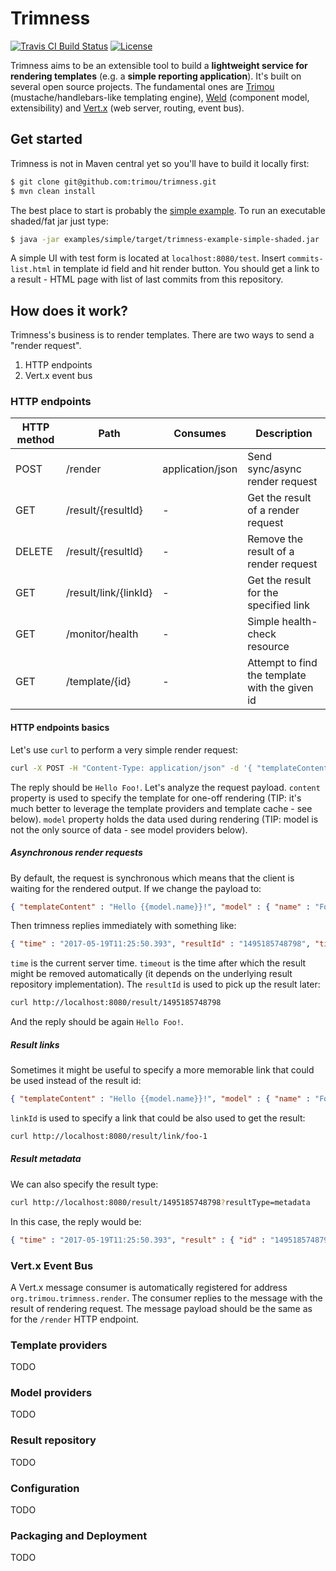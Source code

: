 # Trimness

[![Travis CI Build Status](https://img.shields.io/travis/trimou/trimness/master.svg)](https://travis-ci.org/trimou/trimness)
[![License](https://img.shields.io/badge/license-Apache%20License%202.0-yellow.svg)](http://www.apache.org/licenses/LICENSE-2.0.html)

Trimness aims to be an extensible tool to build a **lightweight service for rendering templates** (e.g. a **simple reporting application**).
It's built on several open source projects.
The fundamental ones are [Trimou](http://trimou.org/) (mustache/handlebars-like templating engine), [Weld](http://weld.cdi-spec.org) (component model, extensibility) and [Vert.x](http://vertx.io) (web server, routing, event bus).

## Get started

Trimness is not in Maven central yet so you'll have to build it locally first:

```bash
$ git clone git@github.com:trimou/trimness.git
$ mvn clean install
```

The best place to start is probably the [simple example](https://github.com/trimou/trimness/tree/master/examples/simple).
To run an executable shaded/fat jar just type:

```bash
$ java -jar examples/simple/target/trimness-example-simple-shaded.jar
```

A simple UI with test form is located at `localhost:8080/test`.
Insert `commits-list.html` in template id field and hit render button.
You should get a link to a result - HTML page with list of last commits from this repository.

## How does it work?

Trimness's business is to render templates.
There are two ways to send a "render request".

1. HTTP endpoints
2. Vert.x event bus

### HTTP endpoints

| HTTP method | Path          | Consumes | Description |
|------------|---------------|--------------|--------------|
| POST | /render | application/json | Send sync/async render request |
| GET | /result/{resultId} | - | Get the result of a render request |
| DELETE | /result/{resultId} | - | Remove the result of a render request |
| GET | /result/link/{linkId} | - | Get the result for the specified link |
| GET | /monitor/health | - | Simple health-check resource |
| GET | /template/{id} | - | Attempt to find the template with the given id |

#### HTTP endpoints basics

Let's use `curl` to perform a very simple render request:

```bash
curl -X POST -H "Content-Type: application/json" -d '{ "templateContent" : "Hello {{model.name}}!", "model" : { "name" : "Foo"} }' http://localhost:8080/render
```

The reply should be `Hello Foo!`.
Let's analyze the request payload.
`content` property is used to specify the template for one-off rendering (TIP: it's much better to leverage the template providers and template cache - see below).
`model` property holds the data used during rendering (TIP: model is not the only source of data - see model providers below).

##### Asynchronous render requests

By default, the request is synchronous which means that the client is waiting for the rendered output.
If we change the payload to:

```json
{ "templateContent" : "Hello {{model.name}}!", "model" : { "name" : "Foo"}, "async": true }
```

Then trimness replies immediately with something like:

```json
{ "time" : "2017-05-19T11:25:50.393", "resultId" : "1495185748798", "timeout" : "2017-05-19T11:30:50.393"}
```

`time` is the current server time.
`timeout` is the time after which the result might be removed automatically (it depends on the underlying result repository implementation).
The `resultId` is used to pick up the result later:

```bash
curl http://localhost:8080/result/1495185748798
```

And the reply should be again `Hello Foo!`.

##### Result links

Sometimes it might be useful to specify a more memorable link that could be used instead of the result id:

```json
{ "templateContent" : "Hello {{model.name}}!", "model" : { "name" : "Foo"}, "async": true, "linkId" : "foo-1" }
```
`linkId` is used to specify a link that could be also used to get the result:

```bash
curl http://localhost:8080/result/link/foo-1
```

##### Result metadata

We can also specify the result type:

```bash
curl http://localhost:8080/result/1495185748798?resultType=metadata
```

In this case, the reply would be:

```json
{ "time" : "2017-05-19T11:25:50.393", "result" : { "id" : "1495185748798", "templateId" : "oneoff_1495201157642", "output" : "Hello Foo!", "status" : "SUCCESS" }}
```

### Vert.x Event Bus

A Vert.x message consumer is automatically registered for address `org.trimou.trimness.render`.
The consumer replies to the message with the result of rendering request.
The message payload should be the same as for the `/render` HTTP endpoint.

### Template providers

TODO

### Model providers

TODO

### Result repository

TODO

### Configuration

TODO

### Packaging and Deployment

TODO
